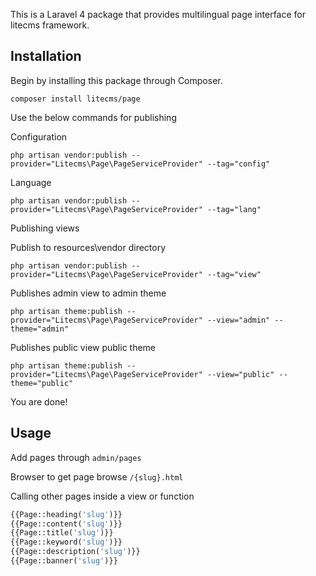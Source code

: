 This is a Laravel 4 package that provides multilingual page interface for litecms framework.

## Installation

Begin by installing this package through Composer.

    composer install litecms/page


Use the below commands for publishing

Configuration

    php artisan vendor:publish --provider="Litecms\Page\PageServiceProvider" --tag="config"

Language

    php artisan vendor:publish --provider="Litecms\Page\PageServiceProvider" --tag="lang"

Publishing views

Publish to resources\vendor directory

    php artisan vendor:publish --provider="Litecms\Page\PageServiceProvider" --tag="view"

Publishes admin view to admin theme

    php artisan theme:publish --provider="Litecms\Page\PageServiceProvider" --view="admin" --theme="admin"

Publishes public view public theme

    php artisan theme:publish --provider="Litecms\Page\PageServiceProvider" --view="public" --theme="public"
    
You are done!

## Usage

Add pages through `admin/pages`

Browser to get page browse `/{slug}.html`

Calling other pages inside a view or function
```php
{{Page::heading('slug')}}
{{Page::content('slug')}}
{{Page::title('slug')}}
{{Page::keyword('slug')}}
{{Page::description('slug')}}
{{Page::banner('slug')}}
```


